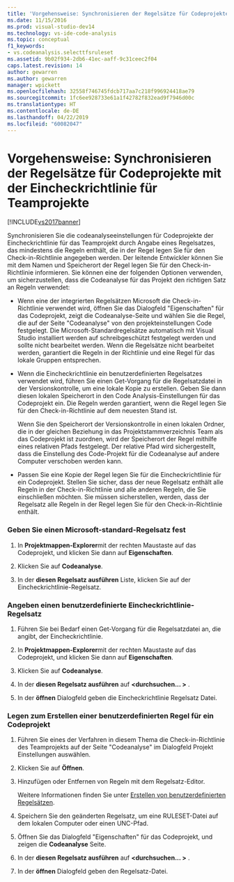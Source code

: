 ```yaml
---
title: 'Vorgehensweise: Synchronisieren der Regelsätze für Codeprojekte mit der Team Project-Eincheckrichtlinie | Microsoft-Dokumentation'
ms.date: 11/15/2016
ms.prod: visual-studio-dev14
ms.technology: vs-ide-code-analysis
ms.topic: conceptual
f1_keywords:
- vs.codeanalysis.selecttfsruleset
ms.assetid: 9b02f934-2db6-41ec-aaff-9c31ceec2f04
caps.latest.revision: 14
author: gewarren
ms.author: gewarren
manager: wpickett
ms.openlocfilehash: 32558f746745fdcb717aa7c218f996924418ae79
ms.sourcegitcommit: 1fc6ee928733e61a1f42782f832ead9f7946d00c
ms.translationtype: HT
ms.contentlocale: de-DE
ms.lasthandoff: 04/22/2019
ms.locfileid: "60082047"
---
```

# <a name="how-to-synchronize-code-project-rule-sets-with-team-project-check-in-policy"></a>Vorgehensweise: Synchronisieren der Regelsätze für Codeprojekte mit der Eincheckrichtlinie für Teamprojekte
[!INCLUDE[vs2017banner](../includes/vs2017banner.md)]

Synchronisieren Sie die codeanalyseeinstellungen für Codeprojekte der Eincheckrichtlinie für das Teamprojekt durch Angabe eines Regelsatzes, das mindestens die Regeln enthält, die in der Regel legen Sie für den Check-in-Richtlinie angegeben werden. Der leitende Entwickler können Sie mit dem Namen und Speicherort der Regel legen Sie für den Check-in-Richtlinie informieren. Sie können eine der folgenden Optionen verwenden, um sicherzustellen, dass die Codeanalyse für das Projekt den richtigen Satz an Regeln verwendet:  
  
- Wenn eine der integrierten Regelsätzen Microsoft die Check-in-Richtlinie verwendet wird, öffnen Sie das Dialogfeld "Eigenschaften" für das Codeprojekt, zeigt die Codeanalyse-Seite und wählen Sie die Regel, die auf der Seite "Codeanalyse" von den projekteinstellungen Code festgelegt. Die Microsoft-Standardregelsätze automatisch mit Visual Studio installiert werden auf schreibgeschützt festgelegt werden und sollte nicht bearbeitet werden. Wenn die Regelsätze nicht bearbeitet werden, garantiert die Regeln in der Richtlinie und eine Regel für das lokale Gruppen entsprechen.  
  
- Wenn die Eincheckrichtlinie ein benutzerdefinierten Regelsatzes verwendet wird, führen Sie einen Get-Vorgang für die Regelsatzdatei in der Versionskontrolle, um eine lokale Kopie zu erstellen. Geben Sie dann diesen lokalen Speicherort in den Code Analysis-Einstellungen für das Codeprojekt ein. Die Regeln werden garantiert, wenn die Regel legen Sie für den Check-in-Richtlinie auf dem neuesten Stand ist.  
  
     Wenn Sie den Speicherort der Versionskontrolle in einen lokalen Ordner, die in der gleichen Beziehung in das Projektstammverzeichnis Team als das Codeprojekt ist zuordnen, wird der Speicherort der Regel mithilfe eines relativen Pfads festgelegt. Der relative Pfad wird sichergestellt, dass die Einstellung des Code-Projekt für die Codeanalyse auf andere Computer verschoben werden kann.  
  
- Passen Sie eine Kopie der Regel legen Sie für die Eincheckrichtlinie für ein Codeprojekt. Stellen Sie sicher, dass der neue Regelsatz enthält alle Regeln in der Check-in-Richtlinie und alle anderen Regeln, die Sie einschließen möchten. Sie müssen sicherstellen, werden, dass der Regelsatz alle Regeln in der Regel legen Sie für den Check-in-Richtlinie enthält.  
  
### <a name="to-specify-a-microsoft-standard-rule-set"></a>Geben Sie einen Microsoft-standard-Regelsatz fest  
  
1. In **Projektmappen-Explorer**mit der rechten Maustaste auf das Codeprojekt, und klicken Sie dann auf **Eigenschaften**.  
  
2. Klicken Sie auf **Codeanalyse**.  
  
3. In der **diesen Regelsatz ausführen** Liste, klicken Sie auf der Eincheckrichtlinie-Regelsatz.  
  
### <a name="to-specify-a-custom-check-in-policy-rule-set"></a>Angeben einen benutzerdefinierte Eincheckrichtlinie-Regelsatz  
  
1. Führen Sie bei Bedarf einen Get-Vorgang für die Regelsatzdatei an, die angibt, der Eincheckrichtlinie.  
  
2. In **Projektmappen-Explorer**mit der rechten Maustaste auf das Codeprojekt, und klicken Sie dann auf **Eigenschaften**.  
  
3. Klicken Sie auf **Codeanalyse**.  
  
4. In der **diesen Regelsatz ausführen** auf  **\<durchsuchen... >** .  
  
5. In der **öffnen** Dialogfeld geben die Eincheckrichtlinie Regelsatz Datei.  
  
### <a name="to-create-a-custom-rule-set-for-a-code-project"></a>Legen zum Erstellen einer benutzerdefinierten Regel für ein Codeprojekt  
  
1. Führen Sie eines der Verfahren in diesem Thema die Check-in-Richtlinie des Teamprojekts auf der Seite "Codeanalyse" im Dialogfeld Projekt Einstellungen auswählen.  
  
2. Klicken Sie auf **Öffnen**.  
  
3. Hinzufügen oder Entfernen von Regeln mit dem Regelsatz-Editor.  
  
     Weitere Informationen finden Sie unter [Erstellen von benutzerdefinierten Regelsätzen](../code-quality/creating-custom-code-analysis-rule-sets.md).  
  
4. Speichern Sie den geänderten Regelsatz, um eine RULESET-Datei auf dem lokalen Computer oder einen UNC-Pfad.  
  
5. Öffnen Sie das Dialogfeld "Eigenschaften" für das Codeprojekt, und zeigen die **Codeanalyse** Seite.  
  
6. In der **diesen Regelsatz ausführen** auf  **\<durchsuchen... >** .  
  
7. In der **öffnen** Dialogfeld geben den Regelsatz-Datei.

